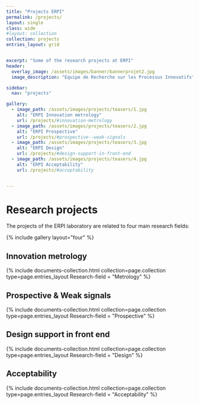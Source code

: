 ```yaml
---
title: "Projects ERPI"
permalink: /projects/
layout: single
class: wide
#layout: collection
collection: projects
entries_layout: grid


excerpt: "Some of the research projects at ERPI"
header:
  overlay_image: /assets/images/banner/bannerprojet2.jpg
  image_description: "Equipe de Recherche sur les Processus Innovatifs"

sidebar:
  nav: "projects"

gallery:
  - image_path: /assets/images/projects/teasers/1.jpg
    alt: "ERPI Innovation metrology"
    url: /projects/#innovation-metrology
  - image_path: /assets/images/projects/teasers/2.jpg
    alt: "ERPI Prospective"        
    url: /projects/#prospective--weak-signals      
  - image_path: /assets/images/projects/teasers/3.jpg
    alt: "ERPI Design"        
    url: /projects/#design-support-in-front-end      
  - image_path: /assets/images/projects/teasers/4.jpg
    alt: "ERPI Acceptability"        
    url: /projects/#acceptability     


---
```



# Research projects

The projects of the ERPI laboratory are related to four main research fields:

{% include gallery  layout="four" %}


## Innovation metrology

<div class="entries-{{ page.entries_layout }}">
{% include documents-collection.html
    collection=page.collection
    type=page.entries_layout    
    Research-field = "Metrology"
%}
</div>
<div style="width: 100%; clear: both; "></div>

## Prospective & Weak signals


<div class="entries-{{ page.entries_layout }}">
{% include documents-collection.html
    collection=page.collection
    type=page.entries_layout    
    Research-field = "Prospective"
%}
</div>
<div style="width: 100%; clear: both; "></div>

## Design support in front end


<div class="entries-{{ page.entries_layout }}">
{% include documents-collection.html
    collection=page.collection
    type=page.entries_layout    
    Research-field = "Design"
%}
</div>
<div style="width: 100%; clear: both; "></div>

## Acceptability


<div class="entries-{{ page.entries_layout }}">
{% include documents-collection.html
    collection=page.collection
    type=page.entries_layout
    Research-field = "Acceptability"
%}
</div>
